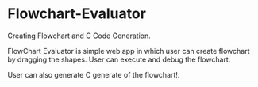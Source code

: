 # Flowchart-Evaluator
Creating Flowchart and C Code Generation.

FlowChart Evaluator is simple web app in which user can create flowchart by dragging the shapes. 
User can execute and debug the flowchart.

User can also generate C generate of the flowchart!.

